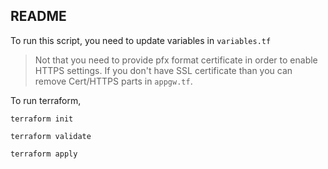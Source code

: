 ## README

To run this script, you need to update variables in `variables.tf`

> Not that you need to provide pfx format certificate in order to enable HTTPS settings. If you don't have SSL certificate than you can remove Cert/HTTPS parts in `appgw.tf`. 

To run terraform,

```
terraform init

terraform validate

terraform apply
```